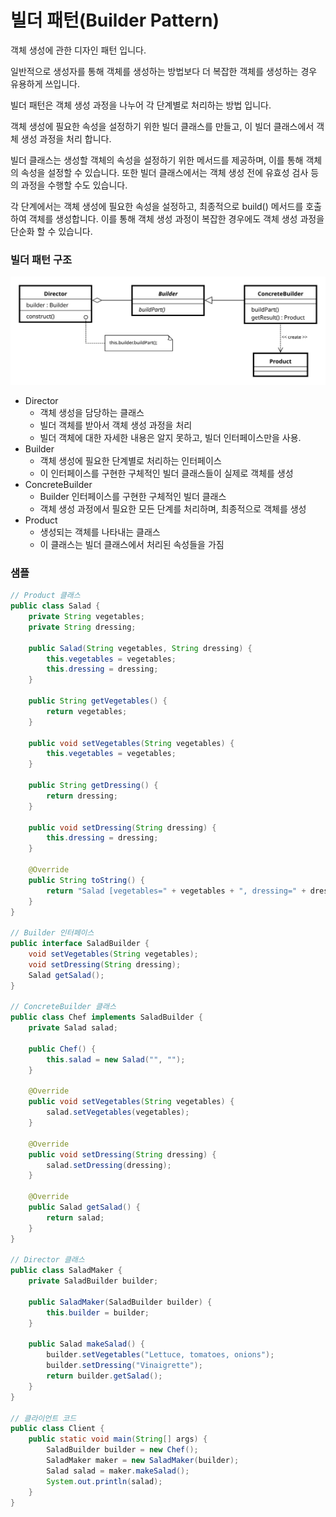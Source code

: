 # 빌더 패턴(Builder Pattern)

객체 생성에 관한 디자인 패턴 입니다.

일반적으로 생성자를 통해 객체를 생성하는 방법보다 더 복잡한 객체를 생성하는 경우 유용하게 쓰입니다.

빌더 패턴은 객체 생성 과정을 나누어 각 단계별로 처리하는 방법 입니다.

객체 생성에 필요한 속성을 설정하기 위한 빌더 클래스를 만들고, 이 빌더 클래스에서 객체 생성 과정을 처리 합니다.

빌더 클래스는 생성할 객체의 속성을 설정하기 위한 메서드를 제공하며, 이를 통해 객체의 속성을 설정할 수 있습니다. 또한 빌더 클래스에서는 객체 생성 전에 유효성 검사 등의 과정을 수행할 수도 있습니다.

각 단계에서는 객체 생성에 필요한 속성을 설정하고, 최종적으로 build() 메서드를 호출하여 객체를 생성합니다. 이를 통해 객체 생성 과정이 복잡한 경우에도 객체 생성 과정을 단순화 할 수 있습니다.

### 빌더 패턴 구조



![](./images/빌더패턴구조.svg)

* Director
  * 객체 생성을 담당하는 클래스
  * 빌더 객체를 받아서 객체 생성 과정을 처리
  * 빌더 객체에 대한 자세한 내용은 알지 못하고, 빌더 인터페이스만을 사용.
* Builder
  * 객체 생성에 필요한 단계별로 처리하는 인터페이스
  * 이 인터페이스를 구현한 구체적인 빌더 클래스들이 실제로 객체를 생성
* ConcreteBuilder
  * Builder 인터페이스를 구현한 구체적인 빌더 클래스
  * 객체 생성 과정에서 필요한 모든 단계를 처리하며, 최종적으로 객체를 생성
* Product
  * 생성되는 객체를 나타내는 클래스
  * 이 클래스는 빌더 클래스에서 처리된 속성들을 가짐

### 샘플

```java
// Product 클래스
public class Salad {
    private String vegetables;
    private String dressing;

    public Salad(String vegetables, String dressing) {
        this.vegetables = vegetables;
        this.dressing = dressing;
    }

    public String getVegetables() {
        return vegetables;
    }

    public void setVegetables(String vegetables) {
        this.vegetables = vegetables;
    }

    public String getDressing() {
        return dressing;
    }

    public void setDressing(String dressing) {
        this.dressing = dressing;
    }

    @Override
    public String toString() {
        return "Salad [vegetables=" + vegetables + ", dressing=" + dressing + "]";
    }
}

// Builder 인터페이스
public interface SaladBuilder {
    void setVegetables(String vegetables);
    void setDressing(String dressing);
    Salad getSalad();
}

// ConcreteBuilder 클래스
public class Chef implements SaladBuilder {
    private Salad salad;

    public Chef() {
        this.salad = new Salad("", "");
    }

    @Override
    public void setVegetables(String vegetables) {
        salad.setVegetables(vegetables);
    }

    @Override
    public void setDressing(String dressing) {
        salad.setDressing(dressing);
    }

    @Override
    public Salad getSalad() {
        return salad;
    }
}

// Director 클래스
public class SaladMaker {
    private SaladBuilder builder;

    public SaladMaker(SaladBuilder builder) {
        this.builder = builder;
    }

    public Salad makeSalad() {
        builder.setVegetables("Lettuce, tomatoes, onions");
        builder.setDressing("Vinaigrette");
        return builder.getSalad();
    }
}

// 클라이언트 코드
public class Client {
    public static void main(String[] args) {
        SaladBuilder builder = new Chef();
        SaladMaker maker = new SaladMaker(builder);
        Salad salad = maker.makeSalad();
        System.out.println(salad);
    }
}
```

